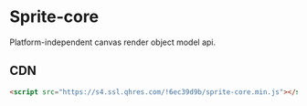 # Sprite-core

Platform-independent canvas render object model api.

## CDN

```html
<script src="https://s4.ssl.qhres.com/!6ec39d9b/sprite-core.min.js"></script>
```
